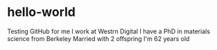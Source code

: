 # hello-world
Testing GitHub for me
I work at Westrn Digital
I have a PhD in materials science from Berkeley
Married with 2 offspring
I'm 62 years old
